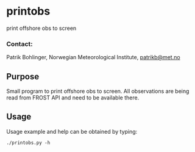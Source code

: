 # printobs
print offshore obs to screen

### Contact:
Patrik Bohlinger, Norwegian Meteorological Institute, patrikb@met.no

## Purpose
Small program to print offshore obs to screen. All observations are being read from FROST API and need to be available there.

## Usage
Usage example and help can be obtained by typing:

```
./printobs.py -h
```
